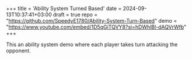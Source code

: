 +++
title = 'Ability System Turned Based'
date = 2024-09-13T10:37:41+03:00
draft = true
repo = "https://github.com/SpeedyE1780/Ability-System-Turn-Based"
demo = "https://www.youtube.com/embed/1D5qGiTQVY8?si=hDWhlBl-dAQVrWfb"
+++

This an ability system demo where each player takes turn attacking the opponent.
